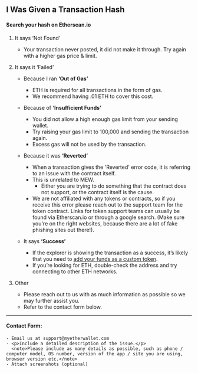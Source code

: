 ## I Was Given a Transaction Hash

#### Search your hash on Etherscan.io

1. It says ‘Not Found’

    - Your transaction never posted, it did not make it through.
      Try again with a higher gas price & limit.

2. It says it ‘Failed’

    - Because I ran **‘Out of Gas’**
      - ETH is required for all transactions in the form of gas. 
      - We recommend having .01 ETH to cover this cost. 

    - Because of **‘Insufficient Funds’**
      - You did not allow a high enough gas limit from your sending wallet. 
      - Try raising your gas limit to 100,000 and sending the transaction again. 
      - Excess gas will not be used by the transaction.

    - Because it was **‘Reverted’**
      - When a transaction gives the 'Reverted' error code, it is referring to an issue with the contract itself. 
      - This is unrelated to MEW. 
        - Either you are trying to do something that the contract does not support, or the contract itself is the cause. 
      - We are not affiliated with any tokens or contracts, so if you receive this error please reach out to the support team for the token contract. Links for token support teams can usually be found via Etherscan.io or through a google search. (Make sure you're on the right websites, because there are a lot of fake phishing sites out there!).

    - It says **‘Success’**
      - If the explorer is showing the transaction as a success, it’s likely that you need to [add your funds as a custom token](https://kb.myetherwallet.com/en/tokens/how-to-add-custom-token/). 
      - If you’re looking for ETH, double-check the address and try connecting to other ETH networks.

3. Other

    - Please reach out to us with as much information as possible so we may further assist you. 
    - Refer to the contact form below.

* * *

#### Contact Form:

    - Email us at support@myetherwallet.com
    - <p>Include a detailed description of the issue.</p>
      <note>Please include as many details as possible, such as phone / computer model, OS number, version of the app / site you are using, browser version etc.</note>
    - Attach screenshots (optional)
